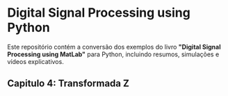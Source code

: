 # Digital Signal Processing using Python

Este repositório contém a conversão dos exemplos do livro **"Digital Signal Processing using MatLab"** para Python, incluindo resumos, simulações e vídeos explicativos.

## Capitulo 4: Transformada Z
